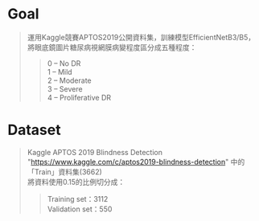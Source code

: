 # Goal
>運用Kaggle競賽APTOS2019公開資料集，訓練模型EfficientNetB3/B5，將眼底鏡圖片糖尿病視網膜病變程度區分成五種程度：  
>>0 – No DR  
>>1 – Mild  
>>2 – Moderate  
>>3 – Severe  
>>4 – Proliferative DR  
  
# Dataset
>Kaggle APTOS 2019 Blindness Detection "https://www.kaggle.com/c/aptos2019-blindness-detection" 中的「Train」資料集(3662)  
>將資料使用0.15的比例切分成：
>>Training set：3112  
>>Validation set：550  
